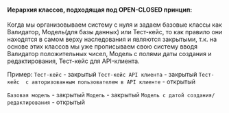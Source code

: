 #### Иерархия классов, подходящая под OPEN-CLOSED принцип:

Когда мы организовываем систему с нуля и задаем базовые классы как Валидатор, Модель(для базы данных) или Тест-кейс,
то как правило они находятся в самом верху наследования и являются закрытыми, т.к. на основе этих классов
мы уже прописываем свою систему вводя Валидатор положительных чисел,
Модель с полями даты создания и редактирования, Тест-кейс для API-клиента.

Пример:
`Тест-кейс` - закрытый
`Тест-кейс API клиента` - закрытый
`Тест-кейс  с авторизованным пользователем в API клиенте` - открытый

`Базовая модель` - закрытый
`Модель` - закрытый
`Модель с датой создания/редактирования` - открытый